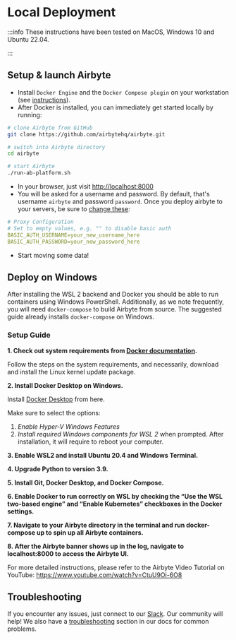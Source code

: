 # Local Deployment

:::info
These instructions have been tested on MacOS, Windows 10 and Ubuntu 22.04.

:::

## Setup & launch Airbyte

- Install `Docker Engine` and the `Docker Compose plugin` on your workstation \(see [instructions](https://docs.docker.com/engine/install/)\).
- After Docker is installed, you can immediately get started locally by running:

```bash
# clone Airbyte from GitHub
git clone https://github.com/airbytehq/airbyte.git

# switch into Airbyte directory
cd airbyte

# start Airbyte
./run-ab-platform.sh
```

- In your browser, just visit [http://localhost:8000](http://localhost:8000)
- You will be asked for a username and password. By default, that's username `airbyte` and password `password`. Once you deploy airbyte to your servers, be sure to [change these](/operator-guides/security):

```yaml
# Proxy Configuration
# Set to empty values, e.g. "" to disable basic auth
BASIC_AUTH_USERNAME=your_new_username_here
BASIC_AUTH_PASSWORD=your_new_password_here
```

- Start moving some data!

## Deploy on Windows

After installing the WSL 2 backend and Docker you should be able to run containers using Windows PowerShell. Additionally, as we note frequently, you will need `docker-compose` to build Airbyte from source. The suggested guide already installs `docker-compose` on Windows.


### Setup Guide

**1. Check out system requirements from [Docker documentation](https://docs.docker.com/desktop/windows/install/).**

Follow the steps on the system requirements, and necessarily, download and install the Linux kernel update package.

**2. Install Docker Desktop on Windows.**

Install [Docker Desktop](https://docs.docker.com/desktop/windows/install/) from here.

Make sure to select the options:

1. _Enable Hyper-V Windows Features_
2. _Install required Windows components for WSL 2_
   when prompted. After installation, it will require to reboot your computer.

**3. Enable WSL2 and install Ubuntu 20.4 and Windows Terminal.**

**4. Upgrade Python to version 3.9.**

**5. Install Git, Docker Desktop, and Docker Compose.**

**6. Enable Docker to run correctly on WSL by checking the “Use the WSL two-based engine” and “Enable Kubernetes” checkboxes in the Docker settings.**

**7. Navigate to your Airbyte directory in the terminal and run docker-compose up to spin up all Airbyte containers.**

**8. After the Airbyte banner shows up in the log, navigate to localhost:8000 to access the Airbyte UI.**

For more detailed instructions, please refer to the Airbyte Video Tutorial on YouTube: <https://www.youtube.com/watch?v=CtuU9Oi-6O8>
## Troubleshooting

If you encounter any issues, just connect to our [Slack](https://slack.airbyte.io). Our community will help! We also have a [troubleshooting](../troubleshooting/on-deploying.md) section in our docs for common problems.
